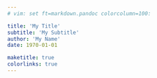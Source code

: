 ```yaml
---
# vim: set ft=markdown.pandoc colorcolumn=100:

title: 'My Title'
subtitle: 'My Subtitle'
author: 'My Name'
date: 1970-01-01

maketitle: true
colorlinks: true
---
```

